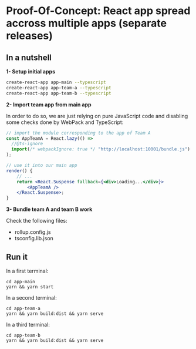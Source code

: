 # Proof-Of-Concept: React app spread accross multiple apps (separate releases)

## In a nutshell

**1- Setup initial apps**

```sh
create-react-app app-main --typescript
create-react-app app-team-a --typescript
create-react-app app-team-b --typescript
```

**2- Import team app from main app**

In order to do so, we are just relying on pure JavaScript code and disabling some checks done by WebPack and TypeScript:

```jsx
// import the module corresponding to the app of Team A
const AppTeamA = React.lazy(() =>
  //@ts-ignore
  import(/* webpackIgnore: true */ "http://localhost:10001/bundle.js")
);

// use it into our main app
render() {
    // ...
    return <React.Suspense fallback={<div>Loading...</div>}>
        <AppTeamA />
    </React.Suspense>;
}
```

**3- Bundle team A and team B work**

Check the following files:

- rollup.config.js
- tsconfig.lib.json

## Run it

In a first terminal:

```
cd app-main
yarn && yarn start
```

In a second terminal:

```
cd app-team-a
yarn && yarn build:dist && yarn serve
```

In a third terminal:

```
cd app-team-b
yarn && yarn build:dist && yarn serve
```
